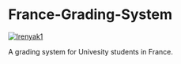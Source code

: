 # France-Grading-System

[![Irenyak1](https://circleci.com/gh/Irenyak1/grading-system-france.svg?style=svg)](https://github.com/Irenyak1/grading-system-france)

A grading system for Univesity students in France.
